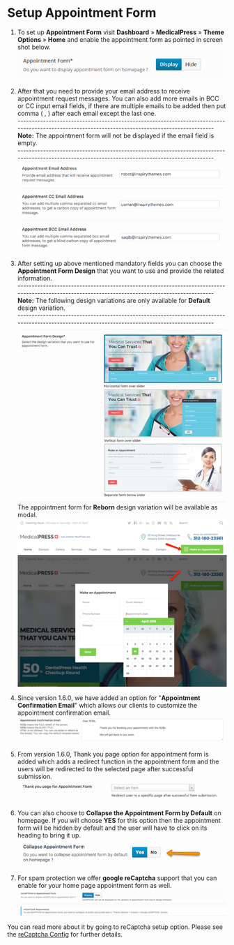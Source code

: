 # Setup Appointment Form

1. To set up **Appointment Form** visit **Dashboard** &raquo; **MedicalPress** &raquo; **Theme Options** &raquo; **Home** and enable the appointment form as pointed in screen shot below.
![Appointment Form](images/appointment/1.png)

2. After that you need to provide your email address to receive appointment request messages. You can also add more emails in BCC or CC input email fields, if there are multiple emails to be added then put comma ( , ) after each email except the last one.
<br/>------------------------------------------------------------------------------------------------------------------------------------------------
<br/>**Note:** The appointment form will not be displayed if the email field is empty.
<br/>------------------------------------------------------------------------------------------------------------------------------------------------
![](images/appointment/2.png)
    
3. After setting up above mentioned mandatory fields you can choose the **Appointment Form Design** that you want to use and provide the related information.
<br/>------------------------------------------------------------------------------------------------------------------------------------------------
<br/>**Note:** The following design variations are only available for **Default** design variation.
<br/>------------------------------------------------------------------------------------------------------------------------------------------------
![Appointment Form Design](images/appointment/appointment-form-design.jpg)
The appointment form for **Reborn** design variation will be available as modal.
![Appointment Form Button](images/appointment/3.png)
![Appointment Form Design for Reborn Variation](images/appointment/4.png)

4. Since version 1.6.0, we have added an option for "**Appointment Confirmation Email**" which allows our clients to customize the appointment confirmation email.
![Appointment Confirmation Email](images/appointment/appointment-confirmation-email.png)

5. From version 1.6.0, Thank you page option for appointment form is added which adds a redirect function in the appointment form and the users will be redirected to the selected page after successful submission.
![Thank you page option for Appointment Form](images/appointment/thank-you-page.png)

6. You can also choose to **Collapse the Appointment Form by Default** on homepage. If you will choose **YES** for this option then the appointment form will be hidden by default and the user will have to click on its heading to bring it up.
![Collapsed Appointment Form](images/appointment/collapsed-appointment-form.png)

7. For spam protection we offer **google reCaptcha** support that you can enable for your home page appointment form as well.
![Appointment Form reCaptcha](images/appointment/recaptcha.png)

You can read more about it by going to reCaptcha setup option. Please see the [reCaptcha Config](google-recaptcha.md) for further details.